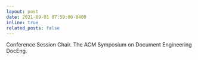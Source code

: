 ```yaml
---
layout: post  
date: 2021-09-01 07:59:00-0400  
inline: true  
related_posts: false  
---
```


Conference Session Chair. The ACM Symposium on Document Engineering DocEng. 
